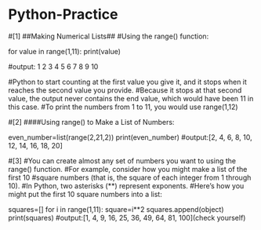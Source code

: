 # Python-Practice
#[1]
##Making Numerical Lists##
#Using the range() function:

for value in range(1,11):
    print(value)

#output:
1
2
3
4
5
6
7
8
9
10

#Python to start counting at the first value you give it, and it stops when it reaches the second value you provide.
#Because it stops at that second value, the output never contains the end value, which would have been 11 in this case.
#To print the numbers from 1 to 11, you would use range(1,12)

#[2]
####Using range() to Make a List of Numbers:

even_number=list(range(2,21,2))
print(even_number)
#output:[2, 4, 6, 8, 10, 12, 14, 16, 18, 20]


#[3]
#You can create almost any set of numbers you want to using the range() function.
#For example, consider how you might make a list of the first 10
#square numbers (that is, the square of each integer from 1 through 10).
#In Python, two asterisks (**) represent exponents. 
#Here’s how you might put the first 10 square numbers into a list:

squares=[]
for i in range(1,11):
    square=i**2
    squares.append(object)
print(squares)
#output:[1, 4, 9, 16, 25, 36, 49, 64, 81, 100](check yourself)
